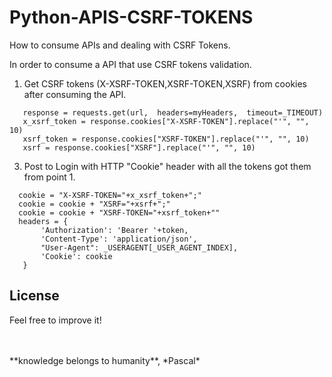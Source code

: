 # Python-APIS-CSRF-TOKENS
How to consume APIs and dealing with CSRF Tokens.

In order to consume a API that use CSRF tokens validation.

1. Get CSRF tokens (X-XSRF-TOKEN,XSRF-TOKEN,XSRF) from cookies after consuming the API.
```
   response = requests.get(url,  headers=myHeaders,  timeout=_TIMEOUT)
   x_xsrf_token = response.cookies["X-XSRF-TOKEN"].replace("'", "", 10)
   xsrf_token = response.cookies["XSRF-TOKEN"].replace("'", "", 10)
   xsrf = response.cookies["XSRF"].replace("'", "", 10)    
```  
3. Post to Login with HTTP "Cookie" header with all the tokens got them from point 1.
 ```
   cookie = "X-XSRF-TOKEN="+x_xsrf_token+";"
   cookie = cookie + "XSRF="+xsrf+";"
   cookie = cookie + "XSRF-TOKEN="+xsrf_token+""
   headers = {
        'Authorization': 'Bearer '+token,
        'Content-Type': 'application/json',
        "User-Agent": _USERAGENT[_USER_AGENT_INDEX],
        'Cookie': cookie
    }
```

## License
Feel free to improve it!

<BR>
  <BR>
**knowledge belongs to humanity**, *Pascal*
